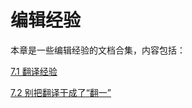 # 编辑经验

本章是一些编辑经验的文档合集，内容包括：

[7.1 翻译经验](//翻译经验.html)

[7.2 别把翻译干成了“翻一”](/72-bie-ba-fan-yi-gan-cheng-le-201c-fan-yi-201d.md)

